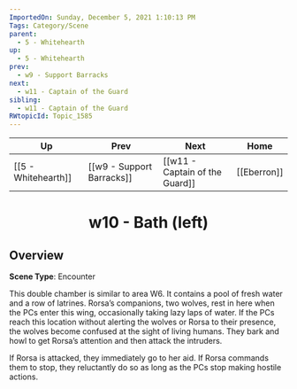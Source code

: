 ```yaml
---
ImportedOn: Sunday, December 5, 2021 1:10:13 PM
Tags: Category/Scene
parent:
  - 5 - Whitehearth
up:
  - 5 - Whitehearth
prev:
  - w9 - Support Barracks
next:
  - w11 - Captain of the Guard
sibling:
  - w11 - Captain of the Guard
RWtopicId: Topic_1585
---
```


| Up | Prev | Next | Home |
|----|------|------|------|
| [[5 - Whitehearth]] | [[w9 - Support Barracks]] | [[w11 - Captain of the Guard]] | [[Eberron]] |

# <center>w10 - Bath (left)</center>

## Overview

**Scene Type**: Encounter

This double chamber is similar to area W6. It contains a pool of fresh water and a row of latrines. Rorsa’s companions, two wolves, rest in here when the PCs enter this wing, occasionally taking lazy laps of water. If the PCs reach this location without alerting the wolves or Rorsa to their presence, the wolves become confused at the sight of living humans. They bark and howl to get Rorsa’s attention and then attack the intruders.

If Rorsa is attacked, they immediately go to her aid. If Rorsa commands them to stop, they reluctantly do so as long as the PCs stop making hostile actions.
